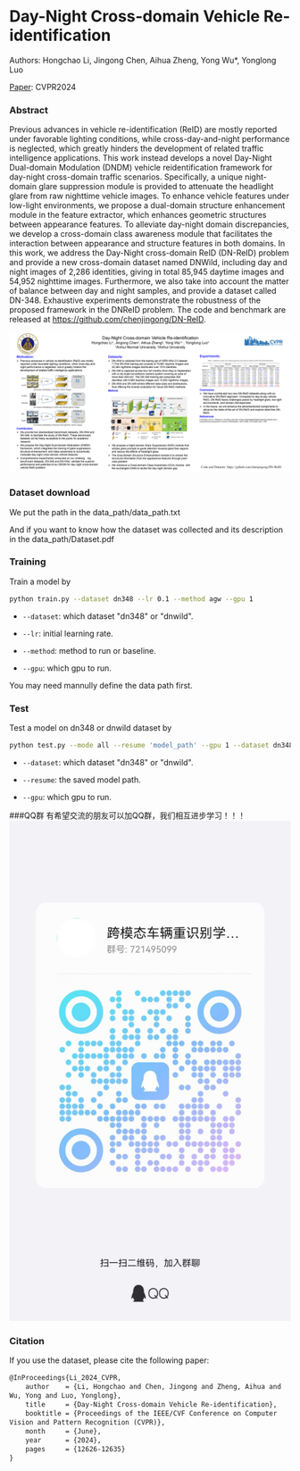 # Day-Night Cross-domain Vehicle Re-identification
Authors: Hongchao Li, Jingong Chen, Aihua Zheng, Yong Wu*, Yonglong Luo

[Paper](https://openaccess.thecvf.com/content/CVPR2024/papers/Li_Day-Night_Cross-domain_Vehicle_Re-identification_CVPR_2024_paper.pdf): CVPR2024

### Abstract
 Previous advances in vehicle re-identification (ReID) are mostly reported under favorable lighting conditions, while cross-day-and-night performance is neglected, which greatly hinders the development of related traffic intelligence applications. This work instead develops a novel Day-Night Dual-domain Modulation (DNDM) vehicle reidentification framework for day-night cross-domain traffic scenarios. Specifically, a unique night-domain glare suppression module is provided to attenuate the headlight glare from raw nighttime vehicle images. To enhance vehicle features under low-light environments, we propose a dual-domain structure enhancement module in the feature extractor, which enhances geometric structures between appearance features. To alleviate day-night domain discrepancies, we develop a cross-domain class awareness module that facilitates the interaction between appearance and structure features in both domains. In this work, we address the Day-Night cross-domain ReID (DN-ReID) problem and provide a new cross-domain dataset named DNWild, including day and night images of 2,286 identities, giving in total 85,945 daytime images and 54,952 nighttime images. Furthermore, we also take into account the matter of balance between day and night samples, and provide a dataset called DN-348. Exhaustive experiments demonstrate the robustness of the proposed framework in the DNReID problem. The code and benchmark are released at https://github.com/chenjingong/DN-ReID.

![image](https://github.com/chenjingong/DN-ReID/blob/main/img/Poster.png)


 ### Dataset download
 We put the path in the data_path/data_path.txt
 
And if you want to know how the dataset was collected and its description in the data_path/Dataset.pdf

 ### Training

   Train a model by
  ```bash
python train.py --dataset dn348 --lr 0.1 --method agw --gpu 1
```

  - `--dataset`: which dataset "dn348" or "dnwild".

  - `--lr`: initial learning rate.
  
  -  `--method`: method to run or baseline.
  
  - `--gpu`:  which gpu to run.

You may need mannully define the data path first.

 ### Test

 Test a model on dn348 or dnwild dataset by 
  ```bash
python test.py --mode all --resume 'model_path' --gpu 1 --dataset dn348
```
  - `--dataset`: which dataset "dn348" or "dnwild".
  
  - `--resume`: the saved model path.
  
  - `--gpu`:  which gpu to run.

###QQ群
有希望交流的朋友可以加QQ群，我们相互进步学习！！！
![image](https://github.com/chenjingong/DN-ReID/blob/main/img/QQ.jpg)

### Citation
If you use the dataset, please cite the following paper:
```
@InProceedings{Li_2024_CVPR,
    author    = {Li, Hongchao and Chen, Jingong and Zheng, Aihua and Wu, Yong and Luo, Yonglong},
    title     = {Day-Night Cross-domain Vehicle Re-identification},
    booktitle = {Proceedings of the IEEE/CVF Conference on Computer Vision and Pattern Recognition (CVPR)},
    month     = {June},
    year      = {2024},
    pages     = {12626-12635}
}
```
